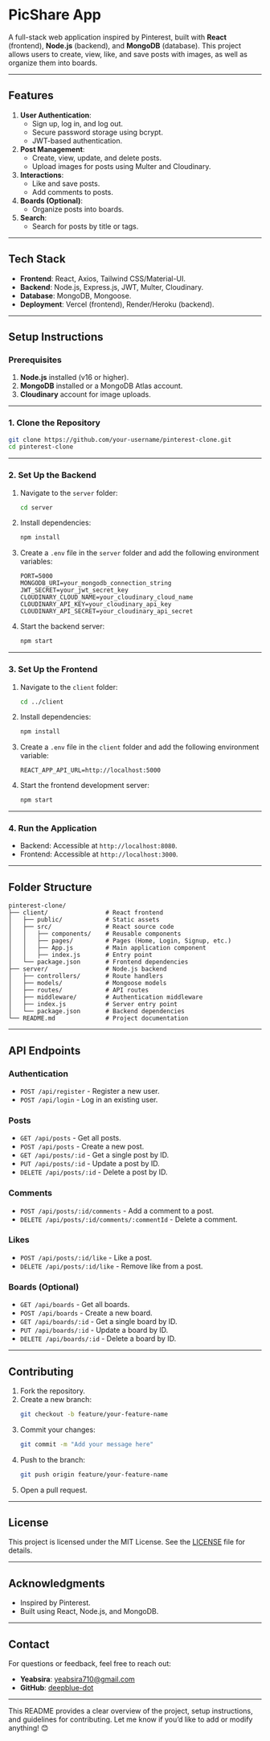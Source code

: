 
# **PicShare App**

A full-stack web application inspired by Pinterest, built with **React** (frontend), **Node.js** (backend), and **MongoDB** (database). This project allows users to create, view, like, and save posts with images, as well as organize them into boards.

---

## **Features**
1. **User Authentication**:
   - Sign up, log in, and log out.
   - Secure password storage using bcrypt.
   - JWT-based authentication.
2. **Post Management**:
   - Create, view, update, and delete posts.
   - Upload images for posts using Multer and Cloudinary.
3. **Interactions**:
   - Like and save posts.
   - Add comments to posts.
4. **Boards (Optional)**:
   - Organize posts into boards.
5. **Search**:
   - Search for posts by title or tags.

---

## **Tech Stack**
- **Frontend**: React, Axios, Tailwind CSS/Material-UI.
- **Backend**: Node.js, Express.js, JWT, Multer, Cloudinary.
- **Database**: MongoDB, Mongoose.
- **Deployment**: Vercel (frontend), Render/Heroku (backend).

---

## **Setup Instructions**

### **Prerequisites**
1. **Node.js** installed (v16 or higher).
2. **MongoDB** installed or a MongoDB Atlas account.
3. **Cloudinary** account for image uploads.

---

### **1. Clone the Repository**
```bash
git clone https://github.com/your-username/pinterest-clone.git
cd pinterest-clone
```

---

### **2. Set Up the Backend**
1. Navigate to the `server` folder:
   ```bash
   cd server
   ```
2. Install dependencies:
   ```bash
   npm install
   ```
3. Create a `.env` file in the `server` folder and add the following environment variables:
   ```env
   PORT=5000
   MONGODB_URI=your_mongodb_connection_string
   JWT_SECRET=your_jwt_secret_key
   CLOUDINARY_CLOUD_NAME=your_cloudinary_cloud_name
   CLOUDINARY_API_KEY=your_cloudinary_api_key
   CLOUDINARY_API_SECRET=your_cloudinary_api_secret
   ```
4. Start the backend server:
   ```bash
   npm start
   ```

---

### **3. Set Up the Frontend**
1. Navigate to the `client` folder:
   ```bash
   cd ../client
   ```
2. Install dependencies:
   ```bash
   npm install
   ```
3. Create a `.env` file in the `client` folder and add the following environment variable:
   ```env
   REACT_APP_API_URL=http://localhost:5000
   ```
4. Start the frontend development server:
   ```bash
   npm start
   ```

---

### **4. Run the Application**
- Backend: Accessible at `http://localhost:8080`.
- Frontend: Accessible at `http://localhost:3000`.

---

## **Folder Structure**
```
pinterest-clone/
├── client/                # React frontend
│   ├── public/            # Static assets
│   ├── src/               # React source code
│   │   ├── components/    # Reusable components
│   │   ├── pages/         # Pages (Home, Login, Signup, etc.)
│   │   ├── App.js         # Main application component
│   │   ├── index.js       # Entry point
│   └── package.json       # Frontend dependencies
├── server/                # Node.js backend
│   ├── controllers/       # Route handlers
│   ├── models/            # Mongoose models
│   ├── routes/            # API routes
│   ├── middleware/        # Authentication middleware
│   ├── index.js           # Server entry point
│   └── package.json       # Backend dependencies
└── README.md              # Project documentation
```

---

## **API Endpoints**
### **Authentication**
- `POST /api/register` - Register a new user.
- `POST /api/login` - Log in an existing user.

### **Posts**
- `GET /api/posts` - Get all posts.
- `POST /api/posts` - Create a new post.
- `GET /api/posts/:id` - Get a single post by ID.
- `PUT /api/posts/:id` - Update a post by ID.
- `DELETE /api/posts/:id` - Delete a post by ID.

### **Comments**
- `POST /api/posts/:id/comments` - Add a comment to a post.
- `DELETE /api/posts/:id/comments/:commentId` - Delete a comment.

### **Likes**
- `POST /api/posts/:id/like` - Like a post.
- `DELETE /api/posts/:id/like` - Remove like from a post.

### **Boards (Optional)**
- `GET /api/boards` - Get all boards.
- `POST /api/boards` - Create a new board.
- `GET /api/boards/:id` - Get a single board by ID.
- `PUT /api/boards/:id` - Update a board by ID.
- `DELETE /api/boards/:id` - Delete a board by ID.

---

## **Contributing**
1. Fork the repository.
2. Create a new branch:
   ```bash
   git checkout -b feature/your-feature-name
   ```
3. Commit your changes:
   ```bash
   git commit -m "Add your message here"
   ```
4. Push to the branch:
   ```bash
   git push origin feature/your-feature-name
   ```
5. Open a pull request.

---

## **License**
This project is licensed under the MIT License. See the [LICENSE](LICENSE) file for details.

---

## **Acknowledgments**
- Inspired by Pinterest.
- Built using React, Node.js, and MongoDB.

---

## **Contact**
For questions or feedback, feel free to reach out:
- **Yeabsira**: [yeabsira710@gmail.com](mailto:yeabsira710@gmail.com)
- **GitHub**: [deepblue-dot](https://github.com/deepblue-dot)

---

This README provides a clear overview of the project, setup instructions, and guidelines for contributing. Let me know if you’d like to add or modify anything! 😊
